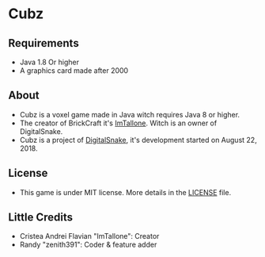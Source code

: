 # Cubz

## Requirements

- Java 1.8 Or higher
- A graphics card made after 2000

## About
- Cubz is a voxel game made in Java witch requires Java 8 or higher.
- The creator of BrickCraft it's [ImTallone](https://github.com/CristeaAndreiFlavian). Witch is an owner of DigitalSnake.
- Cubz is a project of [DigitalSnake](https://github.com/DigitalSnakeSoftware), it's development started on August 22, 2018.

## License

- This game is under MIT license. More details in the [LICENSE](https://github.com/DigitalSnakeSoftware/Cubz/blob/master/LICENSE) file.

## Little Credits

- Cristea Andrei Flavian "ImTallone": Creator
- Randy "zenith391": Coder & feature adder
